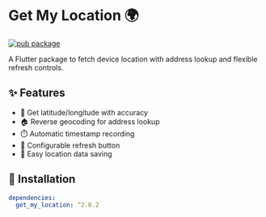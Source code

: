 # Get My Location 🌍

[![pub package](https://img.shields.io/pub/v/get_my_location.svg)](https://pub.dev/packages/get_my_location)

A Flutter package to fetch device location with address lookup and flexible refresh controls.

## ✨ Features
- 📍 Get latitude/longitude with accuracy
- 🏠 Reverse geocoding for address lookup
- ⏱️ Automatic timestamp recording
- 🔄 Configurable refresh button
- 💾 Easy location data saving

## 🚀 Installation
```yaml
dependencies:
  get_my_location: ^2.0.2